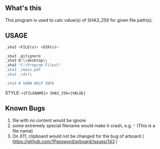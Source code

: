 ## What's this
This program is used to calc value(s) of SHA3_256 for given file path(s).

## USAGE
```sh
_sha3 <FILE(s)> <DIR(s)>

_sha3 .gitignore
_sha3 D:\\desktop\\
_sha3 "C:\Program Files\"
_sha3 ./main.pdf
_sha3 .\dir\

_sha3 # SHOW HELP INFO
```

STYLE: `<{FILENAME}> SHA3_256={VALUE}`

## Known Bugs
1. file with no content would be ignore
2. some extremely special filename would make it crash, e.g. `"` (This is a file name)
3. On X11, clipboard would not be changed for the bug of arboard ( https://github.com/1Password/arboard/issues/143 )
